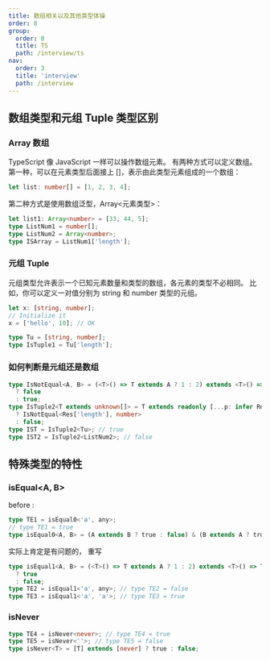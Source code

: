 ```yaml
---
title: 数组相关以及其他类型体操
order: 8
group:
  order: 0
  title: TS
  path: /interview/ts
nav:
  order: 3
  title: 'interview'
  path: /interview
---
```


## 数组类型和元组 Tuple 类型区别

### Array 数组

TypeScript 像 JavaScript 一样可以操作数组元素。 有两种方式可以定义数组。 第一种，可以在元素类型后面接上 []，表示由此类型元素组成的一个数组：

```ts
let list: number[] = [1, 2, 3, 4];
```

第二种方式是使用数组泛型，Array<元素类型>：

```ts
let list1: Array<number> = [33, 44, 5];
type ListNum1 = number[];
type ListNum2 = Array<number>;
type ISArray = ListNum1['length'];
```

### 元组 Tuple

元组类型允许表示一个已知元素数量和类型的数组，各元素的类型不必相同。 比如，你可以定义一对值分别为 string 和 number 类型的元组。

```ts
let x: [string, number];
// Initialize it
x = ['hello', 10]; // OK

type Tu = [string, number];
type IsTuple1 = Tu['length'];
```

### 如何判断是元组还是数组

```ts
type IsNotEqual<A, B> = (<T>() => T extends A ? 1 : 2) extends <T>() => T extends B ? 1 : 2
  ? false
  : true;
type IsTuple2<T extends unknown[]> = T extends readonly [...p: infer Res]
  ? IsNotEqual<Res['length'], number>
  : false;
type IST = IsTuple2<Tu>; // true
type IST2 = IsTuple2<ListNum2>; // false
```

## 特殊类型的特性

### isEqual<A, B>

before :

<!-- type TE1 = true -->

```ts
type TE1 = isEqual0<'a', any>;
// type TE1 = true
type isEqual0<A, B> = (A extends B ? true : false) & (B extends A ? true : false);
```

实际上肯定是有问题的， 重写

```ts
type isEqual1<A, B> = (<T>() => T extends A ? 1 : 2) extends <T>() => T extends B ? 1 : 2
  ? true
  : false;
type TE2 = isEqual1<'a', any>; // type TE2 = false
type TE3 = isEqual1<'a', 'a'>; // type TE3 = true
```

### isNever

```ts
type TE4 = isNever<never>; // type TE4 = true
type TE5 = isNever<''>; // type TE5 = false
type isNever<T> = [T] extends [never] ? true : false;
```
